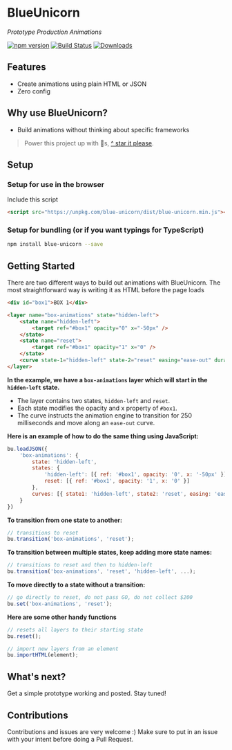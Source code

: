 # BlueUnicorn

*Prototype Production Animations*

[![npm version](https://badge.fury.io/js/blue-unicorn.svg)](https://badge.fury.io/js/blue-unicorn)
[![Build Status](https://travis-ci.org/blue-unicorn/blue-unicorn.svg?branch=master)](https://travis-ci.org/blue-unicorn/blue-unicorn)
[![Downloads](https://img.shields.io/npm/dm/blue-unicorn.svg)](https://www.npmjs.com/package/blue-unicorn)

## Features

- Create animations using plain HTML or JSON
- Zero config

## Why use BlueUnicorn?

- Build animations without thinking about specific frameworks

> Power this project up with 🌟s,  [^ star it please](https://github.com/blue-unicorn/blue-unicorn/stargazers).

## Setup

### Setup for use in the browser
Include this script
```html
<script src="https://unpkg.com/blue-unicorn/dist/blue-unicorn.min.js"></script>
```

### Setup for bundling (or if you want typings for TypeScript)

```bash
npm install blue-unicorn --save
```

## Getting Started
There are two different ways to build out animations with BlueUnicorn.  The most straightforward way is writing it as HTML before the page loads

```html
<div id="box1">BOX 1</div>

<layer name="box-animations" state="hidden-left">
    <state name="hidden-left">
        <target ref="#box1" opacity="0" x="-50px" />
    </state>
    <state name="reset">
        <target ref="#box1" opacity="1" x="0" />
    </state>
    <curve state-1="hidden-left" state-2="reset" easing="ease-out" duration="250" />
</layer>
```
**In the example, we have a ```box-animations``` layer which will start in the ```hidden-left``` state.**

- The layer contains two states, ```hidden-left``` and ```reset```.
- Each state modifies the opacity and x property of ```#box1```.
- The curve instructs the animation engine to transition for 250 milliseconds and move along an ```ease-out``` curve.

**Here is an example of how to do the same thing using JavaScript:**

```js
bu.loadJSON({
    'box-animations': {
        state: 'hidden-left',
        states: {
            'hidden-left': [{ ref: '#box1', opacity: '0', x: '-50px' }],
            reset: [{ ref: '#box1', opacity: '1', x: '0' }]
        },
        curves: [{ state1: 'hidden-left', state2: 'reset', easing: 'ease-out', duration: 250 }]
    }
})
```

**To transition from one state to another:**
```js
// transitions to reset
bu.transition('box-animations', 'reset');
```

**To transition between multiple states, keep adding more state names:**
```js
// transitions to reset and then to hidden-left
bu.transition('box-animations', 'reset', 'hidden-left', ...);
```

**To move directly to a state without a transition:**
```js
// go directly to reset, do not pass GO, do not collect $200
bu.set('box-animations', 'reset');
```

**Here are some other handy functions**
```js
// resets all layers to their starting state
bu.reset();

// import new layers from an element
bu.importHTML(element);
```

## What's next?

Get a simple prototype working and posted.   Stay tuned!

## Contributions

Contributions and issues are very welcome :)  Make sure to put in an issue with your intent before doing a Pull Request.
